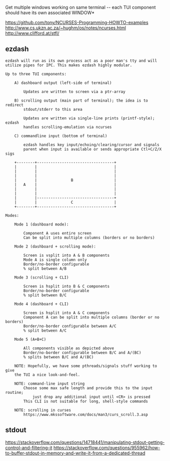 Get multiple windows working on same terminal -- each TUI component should
have its own associated WINDOW*

https://github.com/tony/NCURSES-Programming-HOWTO-examples  
http://www.cs.ukzn.ac.za/~hughm/os/notes/ncurses.html  
http://www.clifford.at/stfl/  

ezdash
------

    ezdash will run as its own process act as a poor man's tty and will 
    utilize pipes for IPC. This makes ezdash highly modular.

    Up to three TUI components:

        A) dashboard output (left-side of terminal)

            Updates are written to screen via a ptr-array

        B) scrolling output (main part of terminal); the idea is to redirect
            stdout/stderr to this area

            Updates are written via single-line prints (printf-style); ezdash
            handles scrolling-emulation via ncurses

        C) commandline input (bottom of terminal)

            ezdash handles key input/echoing/clearing/cursor and signals
            parent when input is available or sends appropriate Ctl+C/Z/X sigs

        +--------+----------------------------------+
        |        |                                  |
        |        |                                  |
        |        |                                  |
        |        |               B                  |
        |   A    |                                  |
        |        |                                  |
        |        |                                  |
        |        |----------------------------------+
        |        |               C                  |
        +--------+----------------------------------+

    Modes:

        Mode 1 (dashboard mode):

            Component A uses entire screen
            Can be split into multiple columns (borders or no borders)

        Mode 2 (dashboard + scrolling mode):

            Screen is vsplit into A & B components
            Mode A is single column only
            Border/no-border configurable
            % split between A/B

        Mode 3 (scrolling + CLI)

            Screen is hsplit into B & C components
            Border/no-border configurable
            % split between B/C

        Mode 4 (dashboard + CLI)

            Screen is hsplit into A & C components
            Component A can be split into multiple columns (border or no borders)
            Border/no-border configurable between A/C
            % split between A/C

        Mode 5 (A+B+C)

            All components visible as depicted above
            Border/no-border configurable between B/C and A/(BC)
            % splits between B/C and A/(BC)

        NOTE: Hopefully, we have some pthreads/signals stuff working to give
        the TUI a nice look-and-feel.

        NOTE: command-line input string
            Choose some max safe length and provide this to the input routine;
                just drop any additional input until <CR> is pressed
            This CLI is not suitable for long, shell-style commands
            
        NOTE: scrolling in curses
            https://www.mkssoftware.com/docs/man3/curs_scroll.3.asp            

stdout
------

https://stackoverflow.com/questions/14718441/manipulating-stdout-getting-control-and-filtering-it
https://stackoverflow.com/questions/955962/how-to-buffer-stdout-in-memory-and-write-it-from-a-dedicated-thread


